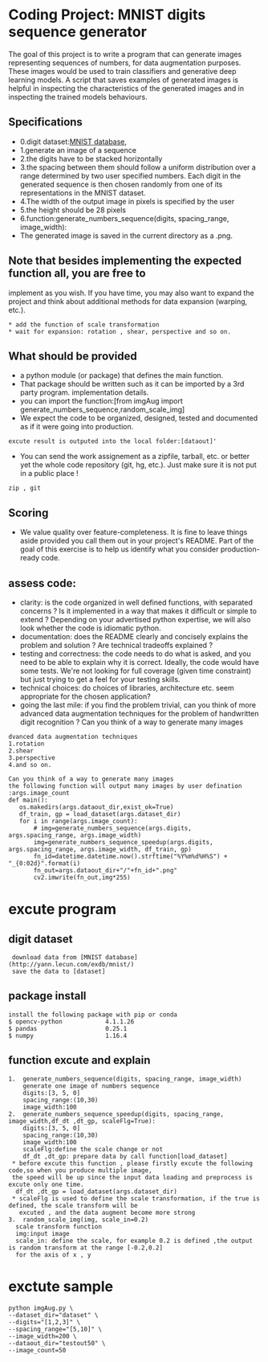 # Coding Project: MNIST digits sequence generator
The goal of this project is to write a program that can generate images
representing sequences of numbers, for data augmentation purposes.
These images would be used to train classifiers and generative deep learning
models.  A script that saves examples of generated images is helpful in
inspecting the characteristics of the generated images and in inspecting the
trained models behaviours.
 
## Specifications
* 0.digit dataset:[MNIST database](http://yann.lecun.com/exdb/mnist/), 
* 1.generate an image of a sequence
* 2.the digits have to be stacked horizontally
* 3.the spacing between them should follow a uniform distribution over a range
determined by two user specified numbers. Each digit in the generated sequence is
then chosen randomly from one of its representations in the MNIST dataset.
* 4.The width of the output image in pixels is specified by the user
* 5.the height should be 28 pixels 
* 6.function:generate_numbers_sequence(digits, spacing_range, image_width):
* The generated image is saved in the current directory as a .png.

## Note that besides implementing the expected function all, you are free to
implement as you wish. If you have time, you may also want to expand the
project and think about additional methods for data expansion (warping, etc.).
```
* add the function of scale transformation 
* wait for expansion: rotation , shear, perspective and so on.
```
## What should be provided

* a python module (or package) that defines the main function. 
* That package should be written such as it can be imported by a 3rd party  program.
  implementation details.
* you can import the function:[from imgAug import generate_numbers_sequence,random_scale_img]
* We expect the code to be organized, designed, tested and documented as if it
were going into production.
```
excute result is outputed into the local folder:[dataout]'
```
* You can send the work assignement as a zipfile, tarball, etc. or better yet the
whole code repository (git, hg, etc.). Just make sure it is not put in a public
place !
```
zip , git
```
## Scoring
* We value quality over feature-completeness. It is fine to leave things aside
provided you call them out in your project's README. Part of the goal of this
exercise is to help us identify what you consider production-ready code.

## assess  code:

* clarity: is the code organized in well defined functions, with separated
  concerns ? Is it implemented in a way that makes it difficult or simple to
  extend ? Depending on your advertised python expertise, we will also look
  whether the code is idiomatic python.
* documentation: does the README clearly and concisely explains the problem and solution ?
  Are technical tradeoffs explained ?
* testing and correctness: the code needs to do what is asked, and you need to be able to
  explain why it is correct. Ideally, the code would have some tests. We're not
  looking for full coverage (given time constraint) but just trying to get a
  feel for your testing skills.
* technical choices: do choices of libraries, architecture etc. seem appropriate for the
  chosen application?
* going the last mile: if you find the problem trivial, can you think of more
  advanced data augmentation techniques for the problem of handwritten digit
  recognition ? Can you think of a way to generate many images
  
```
dvanced data augmentation techniques
1.rotation  
2.shear
3.perspective 
4.and so on.
```

```
Can you think of a way to generate many images
the following function will output many images by user defination
:args.image_count
def main():
   os.makedirs(args.dataout_dir,exist_ok=True)
   df_train, gp = load_dataset(args.dataset_dir)
   for i in range(args.image_count):
       # img=generate_numbers_sequence(args.digits, args.spacing_range, args.image_width)
       img=generate_numbers_sequence_speedup(args.digits, args.spacing_range, args.image_width, df_train, gp)
       fn_id=datetime.datetime.now().strftime("%Y%m%d%H%S") + "_{0:02d}".format(i)
       fn_out=args.dataout_dir+"/"+fn_id+".png"
       cv2.imwrite(fn_out,img*255)
```

# excute program
## digit dataset
```
 download data from [MNIST database](http://yann.lecun.com/exdb/mnist/)
 save the data to [dataset]
```
##  package install 
```
install the following package with pip or conda
$ opencv-python            4.1.1.26
$ pandas                   0.25.1
$ numpy                    1.16.4
```
##  function excute and explain 
```
1.  generate_numbers_sequence(digits, spacing_range, image_width)
    generate one image of numbers sequence
    digits:[3, 5, 0]
    spacing_range:(10,30)
    image_width:100
2.  generate_numbers_sequence_speedup(digits, spacing_range, image_width,df_dt ,dt_gp, scaleFlg=True):
    digits:[3, 5, 0]
    spacing_range:(10,30)
    image_width:100
    scaleFlg:define the scale change or not
    df_dt ,dt_gp: prepare data by call function[load_dataset]
 * before excute this function , please firstly excute the following code,so when you produce multiple image,
 the speed will be up since the input data loading and preprocess is excute only one time.
  df_dt ,dt_gp = load_dataset(args.dataset_dir)
 * scaleFlg is used to define the scale transformation, if the true is defined, the scale transform will be 
   excuted , and the data augment become more strong
3.  random_scale_img(img, scale_in=0.2)
  scale transform function
  img:input image
  scale_in: define the scale, for example 0.2 is defined ,the output is random transform at the range [-0.2,0.2]
  for the axis of x , y
```

# exctute sample
```
python imgAug.py \
--dataset_dir="dataset" \
--digits="[1,2,3]" \
--spacing_range="[5,10]" \
--image_width=200 \
--dataout_dir="testout50" \
--image_count=50
```

